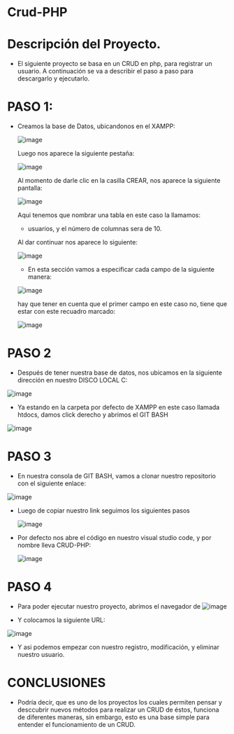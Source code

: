 # Crud-PHP

# Descripción del Proyecto.

- El siguiente proyecto se basa en un CRUD en php, para registrar un usuario. A continuación se va a describir el paso a paso
  para descargarlo y ejecutarlo.
  
  
# PASO 1:

- Creamos la base de Datos, ubicandonos en el XAMPP:
  
  ![image](https://user-images.githubusercontent.com/95291737/208742701-96e1cc1f-659b-4c0e-88c8-618ece7f2c92.png)
  
  Luego nos aparece la siguiente pestaña: 
 
  ![image](https://user-images.githubusercontent.com/95291737/208744809-615fc76c-db11-4cf8-9953-9c4d935cc1a3.png)

  Al momento de darle clic en la casilla CREAR, nos aparece la siguiente pantalla:
  
  ![image](https://user-images.githubusercontent.com/95291737/208745163-b162b8f3-f270-498b-bf05-d412eb481fc2.png)

  Aqui tenemos que nombrar una tabla en este caso la llamamos:
  
  - usuarios, y el número de columnas sera de 10.
  
  Al dar continuar nos aparece lo siguiente: 
  
  ![image](https://user-images.githubusercontent.com/95291737/208745860-a568a89d-22fe-4fa9-aefb-400090f4dae1.png)

  - En esta sección vamos a especificar cada campo de la siguiente manera: 
  
  ![image](https://user-images.githubusercontent.com/95291737/208746187-7ed54539-4a49-41cf-bd33-34e75addb4f9.png)
 
  hay que tener en cuenta que el primer campo en este caso no, tiene que estar con este recuadro marcado:
  
  ![image](https://user-images.githubusercontent.com/95291737/208746495-c58927b9-3e11-4abc-bd13-1e2e58536b79.png)

# PASO 2

 - Después de tener nuestra base de datos, nos ubicamos en la siguiente dirección en nuestro DISCO LOCAL C:
 
  ![image](https://user-images.githubusercontent.com/95291737/208749312-78cfcd40-2a72-4a4e-9efe-76508f30ef3e.png)
  
 - Ya estando en la carpeta por defecto de XAMPP en este caso llamada htdocs, damos click derecho y abrimos el GIT BASH
 
  ![image](https://user-images.githubusercontent.com/95291737/208749608-c35b1359-6e97-4a07-b672-ad0dedf4dc0e.png)

# PASO 3

 - En nuestra consola de GIT BASH, vamos a clonar nuestro repositorio con el siguiente enlace:
 
  ![image](https://user-images.githubusercontent.com/95291737/208749950-3d3c2891-b81f-4b56-ad7c-8b1b1521b475.png)
  
 - Luego de copiar nuestro link seguimos los siguientes pasos
 
   ![image](https://user-images.githubusercontent.com/95291737/208750085-e9cc4854-314a-40c9-9efd-986ecd0ae9f8.png)
 
 - Por defecto nos abre el código en nuestro visual studio code, y por nombre lleva CRUD-PHP: 
  
   ![image](https://user-images.githubusercontent.com/95291737/208750767-f68c4f8e-e6f4-4c46-a98a-09d04519c7d5.png)
   
 # PASO 4
 
  - Para poder ejecutar nuestro proyecto, abrimos el navegador de ![image](https://user-images.githubusercontent.com/95291737/208750966-da5884df-1425-4919-a54b-4db91b211a41.png)
  
  - Y colocamos la siguiente URL: 
  
  ![image](https://user-images.githubusercontent.com/95291737/208751184-df7d5ff8-b232-4a8b-8ca4-cf406be3bf7b.png)

  - Y asi podemos empezar con nuestro registro, modificación, y eliminar nuestro usuario. 


 # CONCLUSIONES
 
   - Podría decir, que es uno de los proyectos los cuales permiten pensar y desccubrir nuevos métodos para realizar un CRUD de éstos, 
     funciona de diferentes maneras, sin embargo, esto es una base simple para entender el funcionamiento de un CRUD.
  


